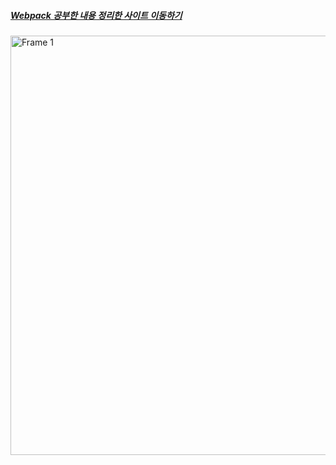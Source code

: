 ##### [Webpack 공부한 내용 정리한 사이트 이동하기](https://languid-argon-8f2.notion.site/WebPack-f9a708e8ab194da0b7a1af7a863539ff)  
<img width="671" alt="Frame 1" src="https://user-images.githubusercontent.com/118407356/229844469-67d3af06-c6d1-4b90-8af5-e75e8964a99a.png">

